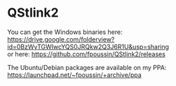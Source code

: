 QStlink2
========

You can get the Windows binaries here:  
https://drive.google.com/folderview?id=0BzWyTGWIwcYQS0JRQkw2Q3J6R1U&usp=sharing  
or here: https://github.com/fpoussin/QStlink2/releases  

The Ubuntu/Debian packages are available on my PPA: https://launchpad.net/~fpoussin/+archive/ppa  

